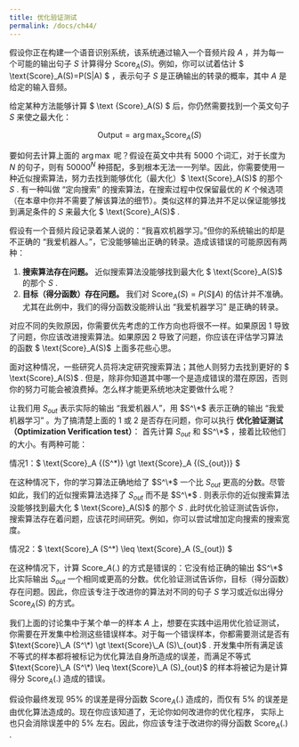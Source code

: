 ```yaml
---
title: 优化验证测试
permalink: /docs/ch44/
---
```


假设你正在构建一个语音识别系统，该系统通过输入一个音频片段 $A​$ ，并为每一个可能的输出句子 $S​$ 计算得分 $\text{Score}_A(S)​$。例如，你可以试着估计 $ \text{Score}_A(S)=P(S\|A)​ $ ，表示句子 $S​$ 是正确输出的转录的概率，其中 $A​$ 是给定的输入音频。

给定某种方法能够计算 $ \text {Score}_A(S) $ 后，你仍然需要找到一个英文句子 $S$ 来使之最大化：

$$
\text{Output} = \arg \max_s \text{Score}_A(S)
$$

要如何去计算上面的 $\arg \max$ 呢？假设在英文中共有 5000 个词汇，对于长度为 $N$ 的句子，则有 $50000^N$ 种搭配，多到根本无法一一列举。因此，你需要使用一种近似搜索算法，努力去找到能够优化（最大化）$ \text{Score}_A(S)$ 的那个 $S$ . 有一种叫做 “定向搜索” 的搜索算法，在搜索过程中仅保留最优的 $K$ 个候选项（在本章中你并不需要了解该算法的细节）。类似这样的算法并不足以保证能够找到满足条件的 $S$ 来最大化 $ \text{Score}_A(S)$ .

假设有一个音频片段记录着某人说的：“我喜欢机器学习。”但你的系统输出的却是不正确的 “我爱机器人。”，它没能够输出正确的转录。造成该错误的可能原因有两种：

1. **搜索算法存在问题。** 近似搜索算法没能够找到最大化 $ \text{Score}_A(S)$ 的那个 $S$ .
2. **目标（得分函数）存在问题。** 我们对  $\text{Score}_A (S)=P(S\|A)$ 的估计并不准确。尤其在此例中，我们的得分函数没能辨认出 “我爱机器学习” 是正确的转录。

对应不同的失败原因，你需要优先考虑的工作方向也将很不一样。如果原因 1 导致了问题，你应该改进搜索算法。如果原因 2 导致了问题，你应该在评估学习算法的函数  $ \text{Score}_A(S)$  上面多花些心思。

面对这种情况，一些研究人员将决定研究搜索算法；其他人则努力去找到更好的  $ \text{Score}_A(S)$ . 但是，除非你知道其中哪一个是造成错误的潜在原因，否则你的努力可能会被浪费掉。怎么样才能更系统地决定要做什么呢？

让我们用 $S_{out}$ 表示实际的输出 “我爱机器人”，用 $S^\*$ 表示正确的输出 “我爱机器学习” 。为了搞清楚上面的 1 或 2 是否存在问题，你可以执行 **优化验证测试（Optimization Verification test）**： 首先计算  $S_{out}$ 和  $S^\*$ ，接着比较他们的大小。有两种可能：

情况1：$ \text{Score}\_A {(S^\*)} \gt \text{Score}\_A {(S_{out})} $

在这种情况下，你的学习算法正确地给了 $S^\*$ 一个比  $S_{out}$ 更高的分数。尽管如此，我们的近似搜索算法选择了  $S_{out}$ 而不是 $S^\*$ . 则表示你的近似搜索算法没能够找到最大化 $ \text{Score}_A(S)$ 的那个 $S$ . 此时优化验证测试告诉你，搜索算法存在着问题，应该花时间研究。例如，你可以尝试增加定向搜索的搜索宽度。

 情况2：$ \text{Score}\_A (S^\*) \leq \text{Score}\_A (S_{out}) $

在这种情况下，计算 $\text{Score}\_A (.)$ 的方式是错误的：它没有给正确的输出 $S^\*$ 比实际输出  $S_{out}$ 一个相同或更高的分数。优化验证测试告诉你，目标（得分函数）存在问题。因此，你应该专注于改进你的算法对不同的句子 $S$ 学习或近似出得分 $\text{Score}_A (S)$ 的方式。

我们上面的讨论集中于某个单一的样本 $A$ 上，想要在实践中运用优化验证测试，你需要在开发集中检测这些错误样本。对于每一个错误样本，你都需要测试是否有 $\text{Score}\_A (S^\*) \gt  \text{Score}\_A (S)\_{out}$ . 开发集中所有满足该不等式的样本都将被标记为优化算法自身所造成的误差，而满足不等式 $\text{Score}\_A (S^\*) \leq  \text{Score}\_A (S)_{out}$ 的样本将被记为是计算得分 $\text{Score}_A (.)$  造成的错误。

假设你最终发现 95% 的误差是得分函数 $\text{Score}_A (.)$  造成的，而仅有 5% 的误差是由优化算法造成的。现在你应该知道了，无论你如何改进你的优化程序， 实际上也只会消除误差中的 5% 左右。因此，你应该专注于改进你的得分函数  $\text{Score}_A (.)$  .
